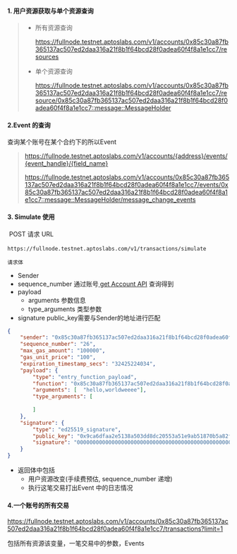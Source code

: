 #### 1. 用户资源获取与单个资源查询

> * 所有资源查询
>
>   https://fullnode.testnet.aptoslabs.com/v1/accounts/0x85c30a87fb365137ac507ed2daa316a21f8b1f64bcd28f0adea60f4f8a1e1cc7/resources
>
> * 单个资源查询
>
>   https://fullnode.testnet.aptoslabs.com/v1/accounts/0x85c30a87fb365137ac507ed2daa316a21f8b1f64bcd28f0adea60f4f8a1e1cc7/resource/0x85c30a87fb365137ac507ed2daa316a21f8b1f64bcd28f0adea60f4f8a1e1cc7::message::MessageHolder



#### 2.Event 的查询

查询某个账号在某个合约下的所以Event

>  https://fullnode.testnet.aptoslabs.com/v1/accounts/{address}/events/{event_handle}/{field_name}
>
> 
>
> https://fullnode.testnet.aptoslabs.com/v1/accounts/0x85c30a87fb365137ac507ed2daa316a21f8b1f64bcd28f0adea60f4f8a1e1cc7/events/0x85c30a87fb365137ac507ed2daa316a21f8b1f64bcd28f0adea60f4f8a1e1cc7::message::MessageHolder/message_change_events



#### 3. Simulate 使用

​		POST 请求  URL

​		`https://fullnode.testnet.aptoslabs.com/v1/transactions/simulate`

 	请求体

* Sender 
* sequence_number   通过账号[ get Account API](https://fullnode.testnet.aptoslabs.com/v1/spec#/operations/get_account) 查询得到
* payload 
  * arguments 参数信息
  * type_arguments  类型参数
* signature  public_key需要与Sender的地址进行匹配

```json
{
    "sender": "0x85c30a87fb365137ac507ed2daa316a21f8b1f64bcd28f0adea60f4f8a1e1cc7",
    "sequence_number": "26",
    "max_gas_amount": "100000",
    "gas_unit_price": "100",
    "expiration_timestamp_secs": "32425224034",
    "payload": {
        "type": "entry_function_payload",
        "function": "0x85c30a87fb365137ac507ed2daa316a21f8b1f64bcd28f0adea60f4f8a1e1cc7::message::set_message",
        "arguments": [  "hello,worldweeee"],
        "type_arguments": [
          
        ]
    },
    "signature": {
        "type": "ed25519_signature",
        "public_key": "0x9ca6dfaa2e5138a503dd8dc20553a51e9ab51870b5a82ffc6e868c751569d6d7",
        "signature": "00000000000000000000000000000000000000000000000000000000000000000000000000000000000000000000000000000000000000000000000000000000"
    }
}
```

* 返回体中包括
  * 用户资源改变(手续费预估, sequence_number 递增)
  * 执行这笔交易打出Event 中的日志情况





#### 4.一个账号的所有交易

https://fullnode.testnet.aptoslabs.com/v1/accounts/0x85c30a87fb365137ac507ed2daa316a21f8b1f64bcd28f0adea60f4f8a1e1cc7/transactions?limit=1

包括所有资源该变量，一笔交易中的参数，Events